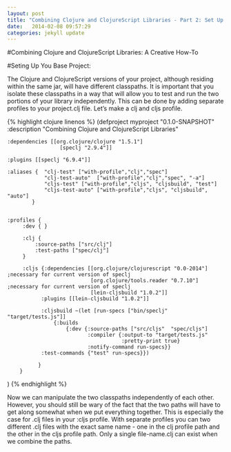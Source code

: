 ```yaml
---
layout: post
title: "Combining Clojure and ClojureScript Libraries - Part 2: Set Up Your Base Project"
date:   2014-02-08 09:57:29
categories: jekyll update
---
```


[8thLight]: https://8thlight.com
[speclj]:    https://github.com/slagyr/speclj 

#Combining Clojure and ClojureScript Libraries: A Creative How-To

#Seting Up You Base Project:

  The Clojure and ClojureScript versions of your project, although residing within the same jar, will have different classpaths.  It is important that you isolate these classpaths in a way that will allow you to test and run the two portions of your library independently.  This can be done by adding separate profiles to your project.clj file.  Let’s make a clj and cljs profile.  

{% highlight clojure linenos %}
(defproject myproject "0.1.0-SNAPSHOT"
  :description "Combining Clojure and ClojureScript Libraries"

    :dependencies [[org.clojure/clojure "1.5.1"]
                     [speclj "2.9.4"]]

    :plugins [[speclj "6.9.4"]]

    :aliases {  "clj-test" ["with-profile","clj","spec"]
                "clj-test-auto"  ["with-profile","clj","spec", "-a"]
                "cljs-test" ["with-profile","cljs", "cljsbuild", "test"]
                "cljs-test-auto" ["with-profile","cljs", "cljsbuild", "auto"]
            }


    :profiles {
         :dev { }

         :clj {
             :source-paths ["src/clj"]
             :test-paths ["spec/clj"]
         }

         :cljs {:dependencies [[org.clojure/clojurescript "0.0-2014"] ;necessary for current version of speclj
                               [org.clojure/tools.reader "0.7.10"] ;necessary for current version of speclj
                               [lein-cljsbuild "1.0.2"]]
               :plugins [[lein-cljsbuild "1.0.2"]]

               :cljsbuild ~(let [run-specs ["bin/speclj" "target/tests.js"]]
                   {:builds
                       {:dev {:source-paths ["src/cljs"  "spec/cljs"]
                              :compiler {:output-to "target/tests.js"
                                         :pretty-print true}
                              :notify-command run-specs}}
               :test-commands {"test" run-specs}})

              }
        }
)
{% endhighlight %}

Now we can manipulate the two classpaths independently of each other.  However, you should still be wary of the fact that the two paths will have to get along somewhat when we put everything together.  This is especially the case for .clj files in your :cljs profile.  With separate profiles you can two different .clj files with the exact same name - one in the clj profile path and the other in the cljs profile path.  Only a single file-name.clj can exist when we combine the paths.
